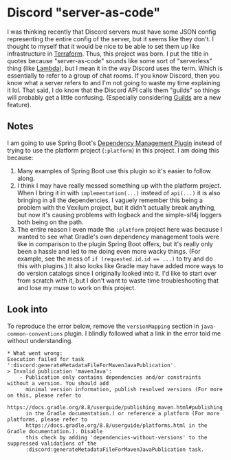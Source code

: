# Discord "server-as-code"

I was thinking recently that Discord servers must have some JSON config representing the entire
config of the server, but it seems like they don't. I thought to myself that it would be nice to
be able to set them up like infrastructure in [Terraform][1]. Thus, this project was born. I put
the title in quotes because "server-as-code" sounds like some sort of "serverless" thing (like
[Lambda][2]), but I mean it in the way Discord uses the term. Which is essentially to refer to a
group of chat rooms. If you know Discord, then you know what a server refers to and I'm not going to
waste my time explaining it lol. That said, I do know that the Discord API calls them "guilds" so
things will probably get a little confusing. (Especially considering [Guilds][3] are a new feature).

## Notes

I am going to use Spring Boot's [Dependency Management Plugin][4] instead of trying to use the
platform project (`:platform`) in this project. I am doing this because:

1. Many examples of Spring Boot use this plugin so it's easier to follow along.
2. I think I may have really messed something up with the platform project. When I bring it in with
   `implementation(...)` instead of `api(...)` it is also bringing in all the dependencies. I
   vaguely remember this being a problem with the Vexilum project, but it didn't actually break
   anything, but now it's causing problems with logback and the simple-slf4j loggers both being on
   the path.
3. The entire reason I even made the `:platform` project here was because I wanted to see what
   Gradle's own dependency management tools were like in comparison to the plugin Spring Boot
   offers, but it's really only been a hassle and led to me doing even more wacky things. (For
   example, see the mess of `if (requested.id.id == ...)` to try and do this with plugins.) It also
   looks like Gradle may have added more ways to do version catalogs since I originally looked into
   it. I'd like to start over from scratch with it, but I don't want to waste time troubleshooting
   that and lose my muse to work on this project.

## Look into

To reproduce the error below, remove the `versionMapping` section in `java-common-conventions`
plugin. I blindly followed what a link in the error told me without understanding.

```
* What went wrong:
Execution failed for task ':discord:generateMetadataFileForMavenJavaPublication'.
> Invalid publication 'mavenJava':
    - Publication only contains dependencies and/or constraints without a version. You should add
      minimal version information, publish resolved versions (For more on this, please refer to
      https://docs.gradle.org/8.8/userguide/publishing_maven.html#publishing_maven:resolved_dependencies
      in the Gradle documentation.) or reference a platform (For more platforms, please refer to
      https://docs.gradle.org/8.8/userguide/platforms.html in the Gradle documentation.). Disable
      this check by adding 'dependencies-without-versions' to the suppressed validations of the
      :discord:generateMetadataFileForMavenJavaPublication task.
```

[1]: https://www.terraform.io/

[2]: https://aws.amazon.com/lambda/

[3]: https://support.discord.com/hc/en-us/articles/23187611406999-Guilds-FAQ

[4]: https://docs.spring.io/dependency-management-plugin/docs/current/reference/html/
